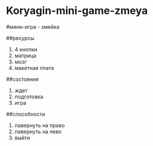 # Koryagin-mini-game-zmeya

#мини-игра - змейка

##ресурсы 

1. 4 кнопки
2. матрица
3. мозг
4. макетная плата 


##состояния

1. ждет
2. подготовка
3. игра

##способности 

1. павернуть на право
2. павернуть на лево
3. выйти

